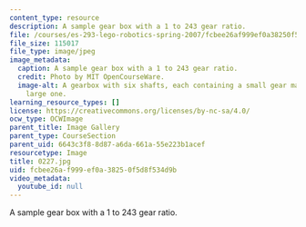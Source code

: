 ```yaml
---
content_type: resource
description: A sample gear box with a 1 to 243 gear ratio.
file: /courses/es-293-lego-robotics-spring-2007/fcbee26af999ef0a38250f5d8f534d9b_0227.jpg
file_size: 115017
file_type: image/jpeg
image_metadata:
  caption: A sample gear box with a 1 to 243 gear ratio.
  credit: Photo by MIT OpenCourseWare.
  image-alt: A gearbox with six shafts, each containing a small gear matched to a
    large one.
learning_resource_types: []
license: https://creativecommons.org/licenses/by-nc-sa/4.0/
ocw_type: OCWImage
parent_title: Image Gallery
parent_type: CourseSection
parent_uid: 6643c3f8-8d87-a6da-661a-55e223b1acef
resourcetype: Image
title: 0227.jpg
uid: fcbee26a-f999-ef0a-3825-0f5d8f534d9b
video_metadata:
  youtube_id: null
---
```

A sample gear box with a 1 to 243 gear ratio.